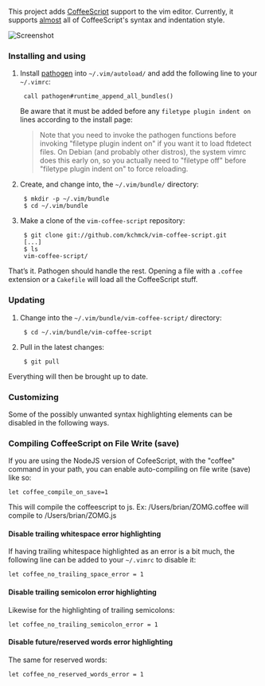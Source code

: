 This project adds [CoffeeScript] support to the vim editor. Currently, it
supports [almost][todo] all of CoffeeScript's syntax and indentation style.

![Screenshot][screenshot]

[CoffeeScript]: http://coffeescript.org
[todo]: http://github.com/kchmck/vim-coffee-script/blob/master/todo.md
[screenshot]: http://i.imgur.com/xbto8.png

### Installing and using

1. Install [pathogen] into `~/.vim/autoload/` and add the following line to your
   `~/.vimrc`:

        call pathogen#runtime_append_all_bundles()

     Be aware that it must be added before any `filetype plugin indent on`
     lines according to the install page:

     > Note that you need to invoke the pathogen functions before invoking
     > "filetype plugin indent on" if you want it to load ftdetect files. On
     > Debian (and probably other distros), the system vimrc does this early on,
     > so you actually need to "filetype off" before "filetype plugin indent on"
     > to force reloading.

[pathogen]: http://www.vim.org/scripts/script.php?script_id=2332

2. Create, and change into, the `~/.vim/bundle/` directory:

        $ mkdir -p ~/.vim/bundle
        $ cd ~/.vim/bundle

3. Make a clone of the `vim-coffee-script` repository:

        $ git clone git://github.com/kchmck/vim-coffee-script.git
        [...]
        $ ls
        vim-coffee-script/

Thatʼs it. Pathogen should handle the rest. Opening a file with a `.coffee`
extension or a `Cakefile` will load all the CoffeeScript stuff.

### Updating

1. Change into the `~/.vim/bundle/vim-coffee-script/` directory:

        $ cd ~/.vim/bundle/vim-coffee-script

2. Pull in the latest changes:

        $ git pull

Everything will then be brought up to date.

### Customizing

Some of the possibly unwanted syntax highlighting elements can be disabled
in the following ways.

### Compiling CoffeeScript on File Write (save)

If you are using the NodeJS version of CofeeScript, with the "coffee" command 
in your path, you can enable auto-compiling on file write (save) like so:
	
	let coffee_compile_on_save=1

This will compile the coffeescript to js. Ex: /Users/brian/ZOMG.coffee will compile to
/Users/brian/ZOMG.js

#### Disable trailing whitespace error highlighting

If having trailing whitespace highlighted as an error is a bit much, the
following line can be added to your `~/.vimrc` to disable it:

    let coffee_no_trailing_space_error = 1

#### Disable trailing semicolon error highlighting

Likewise for the highlighting of trailing semicolons:

    let coffee_no_trailing_semicolon_error = 1

#### Disable future/reserved words error highlighting

The same for reserved words:

    let coffee_no_reserved_words_error = 1
